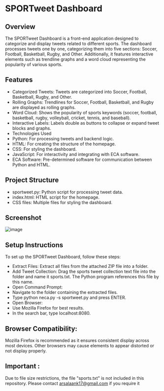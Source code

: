 # SPORTweet Dashboard

## Overview
The SPORTweet Dashboard is a front-end application designed to categorize and display tweets related to different sports. The dashboard processes tweets one by one, categorizing them into five sections: Soccer, Football, Basketball, Rugby, and Other. Additionally, it features interactive elements such as trendline graphs and a word cloud representing the popularity of various sports.

## Features
- Categorized Tweets: Tweets are categorized into Soccer, Football, Basketball, Rugby, and Other.
- Rolling Graphs: Trendlines for Soccer, Football, Basketball, and Rugby are displayed as rolling graphs.
- Word Cloud: Shows the popularity of sports keywords (soccer, football, basketball, rugby, volleyball, cricket, tennis, and baseball).
- Interactive Labels: Labels double as buttons to collapse or expand tweet blocks and graphs.
- Technologies Used
- Python: For processing tweets and backend logic.
- HTML: For creating the structure of the homepage.
- CSS: For styling the dashboard.
- JavaScript: For interactivity and integrating with ECA software.
- ECA Software: Pre-determined software for communication between Python and HTML.

## Project Structure
- sportweet.py: Python script for processing tweet data.
- index.html: HTML script for the homepage.
- CSS files: Multiple files for styling the dashboard.

## Screenshot
![image](https://github.com/arsalaank17/Twitter-Dashboard/assets/62721213/e6c198b2-879d-4089-9af1-8d893f4b4139)



## Setup Instructions
To set up the SPORTweet Dashboard, follow these steps:

- Extract Files: Extract all files from the attached ZIP file into a folder.
- Add Tweet Collection: Drag the sports tweet collection text file into the folder and name it sports.txt. The Python program references this file by this name.
- Open Command Prompt:
- Navigate to the folder containing the extracted files.
- Type python neca.py -s sportweet.py and press ENTER.
- Open Browser:
- Use Mozilla Firefox for best results.
- In the search bar, type localhost:8080.

## Browser Compatibility:
Mozilla Firefox is recommended as it ensures consistent display across most devices. Other browsers may cause elements to appear distorted or not display properly.

## Important :
Due to file size restrictions, the file "sports.txt" is not included in this repository. Please contact arsalaank17@gmail.com if you require it
